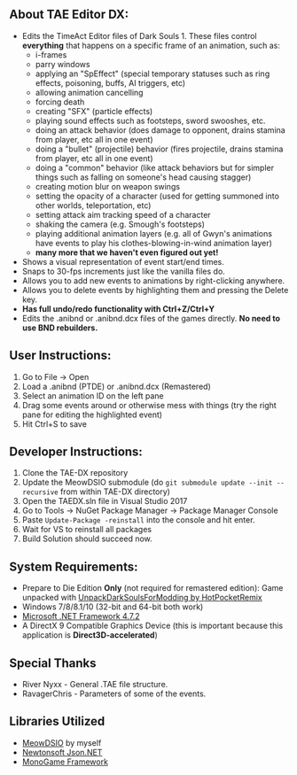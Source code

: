 ## About TAE Editor DX:
* Edits the TimeAct Editor files of Dark Souls 1. These files control **everything** that happens on a specific frame of an animation, such as:
  * i-frames
  * parry windows
  * applying an "SpEffect" (special temporary statuses such as ring effects, poisoning, buffs, AI triggers, etc)
  * allowing animation cancelling
  * forcing death
  * creating "SFX" (particle effects)
  * playing sound effects such as footsteps, sword swooshes, etc.
  * doing an attack behavior (does damage to opponent, drains stamina from player, etc all in one event)
  * doing a "bullet" (projectile) behavior (fires projectile, drains stamina from player, etc all in one event)
  * doing a "common" behavior (like attack behaviors but for simpler things such as falling on someone's head causing stagger)
  * creating motion blur on weapon swings
  * setting the opacity of a character (used for getting summoned into other worlds, teleportation, etc)
  * setting attack aim tracking speed of a character
  * shaking the camera (e.g. Smough's footsteps)
  * playing additional animation layers (e.g. all of Gwyn's animations have events to play his clothes-blowing-in-wind animation layer)
  * **many more that we haven't even figured out yet!**
* Shows a visual representation of event start/end times.
* Snaps to 30-fps increments just like the vanilla files do.
* Allows you to add new events to animations by right-clicking anywhere.
* Allows you to delete events by highlighting them and pressing the Delete key.
* **Has full undo/redo functionality with Ctrl+Z/Ctrl+Y**
* Edits the .anibnd or .anibnd.dcx files of the games directly. **No need to use BND rebuilders.**

## User Instructions:
  1. Go to File -> Open
  1. Load a .anibnd (PTDE) or .anibnd.dcx (Remastered)
  1. Select an animation ID on the left pane
  1. Drag some events around or otherwise mess with things (try the right pane for editing the highlighted event)
  1. Hit Ctrl+S to save
  
## Developer Instructions:
  1. Clone the TAE-DX repository
  1. Update the MeowDSIO submodule (do `git submodule update --init --recursive` from within TAE-DX directory)
  1. Open the TAEDX.sln file in Visual Studio 2017
  1. Go to Tools -> NuGet Package Manager -> Package Manager Console
  1. Paste `Update-Package -reinstall` into the console and hit enter.
  1. Wait for VS to reinstall all packages
  1. Build Solution should succeed now.

## System Requirements:
* Prepare to Die Edition **Only** (not required for remastered edition): Game unpacked with [UnpackDarkSoulsForModding by HotPocketRemix](https://www.nexusmods.com/darksouls/mods/1304/)
* Windows 7/8/8.1/10 (32-bit and 64-bit both work)
* [Microsoft .NET Framework 4.7.2](https://www.microsoft.com/net/download/thank-you/net472)
* A DirectX 9 Compatible Graphics Device (this is important because this application is **Direct3D-accelerated**)

## Special Thanks
* River Nyxx - General .TAE file structure.
* RavagerChris - Parameters of some of the events.

## Libraries Utilized
* [MeowDSIO](https://github.com/Meowmaritus/MeowDSIO) by myself
* [Newtonsoft Json.NET](https://www.newtonsoft.com/json)
* [MonoGame Framework](http://www.monogame.net/)
